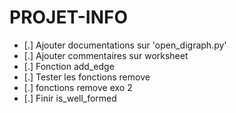 # PROJET-INFO

- [.] Ajouter documentations sur 'open_digraph.py'
- [.] Ajouter commentaires sur worksheet
- [.] Fonction add_edge
- [.] Tester les fonctions remove
- [.] fonctions remove exo 2
- [.] Finir is_well_formed